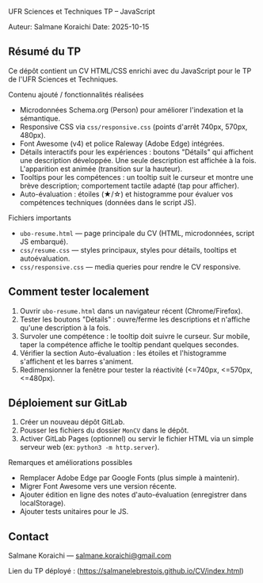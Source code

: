 UFR Sciences et Techniques
TP – JavaScript

Auteur: Salmane Koraichi
Date: 2025-10-15

Résumé du TP
-----------
Ce dépôt contient un CV HTML/CSS enrichi avec du JavaScript pour le TP de l'UFR Sciences et Techniques.

Contenu ajouté / fonctionnalités réalisées
- Microdonnées Schema.org (Person) pour améliorer l'indexation et la sémantique.
- Responsive CSS via `css/responsive.css` (points d'arrêt 740px, 570px, 480px).
- Font Awesome (v4) et police Raleway (Adobe Edge) intégrées.
- Détails interactifs pour les expériences : boutons "Détails" qui affichent une description développée. Une seule description est affichée à la fois. L'apparition est animée (transition sur la hauteur).
- Tooltips pour les compétences : un tooltip suit le curseur et montre une brève description; comportement tactile adapté (tap pour afficher).
- Auto-évaluation : étoiles (★/☆) et histogramme pour évaluer vos compétences techniques (données dans le script JS).

Fichiers importants
- `ubo-resume.html` — page principale du CV (HTML, microdonnées, script JS embarqué).
- `css/resume.css` — styles principaux, styles pour détails, tooltips et autoévaluation.
- `css/responsive.css` — media queries pour rendre le CV responsive.

Comment tester localement
------------------------
1. Ouvrir `ubo-resume.html` dans un navigateur récent (Chrome/Firefox).
2. Tester les boutons "Détails" : ouvre/ferme les descriptions et n'affiche qu'une description à la fois.
3. Survoler une compétence : le tooltip doit suivre le curseur. Sur mobile, taper la compétence affiche le tooltip pendant quelques secondes.
4. Vérifier la section Auto-évaluation : les étoiles et l'histogramme s'affichent et les barres s'animent.
5. Redimensionner la fenêtre pour tester la réactivité (<=740px, <=570px, <=480px).

Déploiement sur GitLab
----------------------
1. Créer un nouveau dépôt GitLab.
2. Pousser les fichiers du dossier `MonCV` dans le dépôt.
3. Activer GitLab Pages (optionnel) ou servir le fichier HTML via un simple serveur web (ex: `python3 -m http.server`).

Remarques et améliorations possibles
- Remplacer Adobe Edge par Google Fonts (plus simple à maintenir).
- Migrer Font Awesome vers une version récente.
- Ajouter édition en ligne des notes d'auto-évaluation (enregistrer dans localStorage).
- Ajouter tests unitaires pour le JS.

Contact
-------
Salmane Koraichi — salmane.koraichi@gmail.com

Lien du TP déployé : (https://salmanelebrestois.github.io/CV/index.html)
